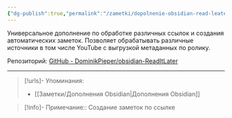 ```yaml
---
{"dg-publish":true,"permalink":"/zametki/dopolnenie-obsidian-read-leater/","created":"2024-07-08 22:31","updated":"2024-09-23T22:31:10+03:00"}
---
```


Универсальное дополнение по обработке различных ссылок и создания автоматических заметок. Позволяет обрабатывать различные источники в том числе YouTube с выгрузкой метаданных по ролику.

Репозиторий: [GitHub - DominikPieper/obsidian-ReadItLater](https://github.com/DominikPieper/obsidian-ReadItLater)

---
> [!urls]- Упоминания:
> - [[Заметки/Дополнения Obsidian\|Дополнения Obsidian]]

> [!info]-
> Примечание:: Создание заметок по ссылке